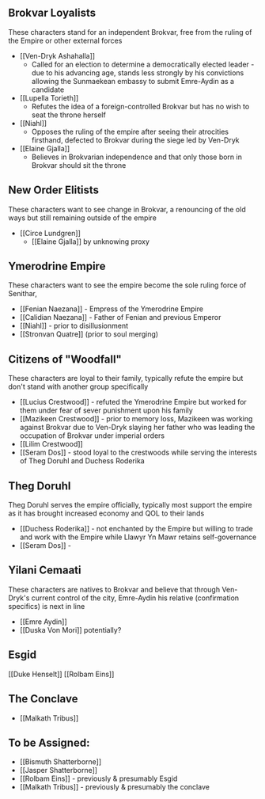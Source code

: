 ## Brokvar Loyalists
These characters stand for an independent Brokvar, free from the ruling of the Empire or other external forces
- [[Ven-Dryk Ashahalla]]
	- Called for an election to determine a democratically elected leader - due to his advancing age, stands less strongly by his convictions allowing the Sunmaekean embassy to submit Emre-Aydin as a candidate
- [[Lupella Torieth]]
	- Refutes the idea of a foreign-controlled Brokvar but has no wish to seat the throne herself
- [[Niahl]]
	- Opposes the ruling of the empire after seeing their atrocities firsthand, defected to Brokvar during the siege led by Ven-Dryk
- [[Elaine Gjalla]]
	- Believes in Brokvarian independence and that only those born in Brokvar should sit the throne

## New Order Elitists
These characters want to see change in Brokvar, a renouncing of the old ways but still remaining outside of the empire
- [[Circe Lundgren]]
	- [[Elaine Gjalla]] by unknowing proxy

## Ymerodrine Empire
These characters want to see the empire become the sole ruling force of Senithar,
- [[Fenian Naezana]] - Empress of the Ymerodrine Empire
- [[Calidian Naezana]] - Father of Fenian and previous Emperor
- [[Niahl]] - prior to disillusionment 
- [[Stronvan Quatre]] (prior to soul merging)

## Citizens of "Woodfall"
These characters are loyal to their family, typically refute the empire but don't stand with another group specifically
- [[Lucius Crestwood]] - refuted the Ymerodrine Empire but worked for them under fear of sever punishment upon his family
- [[Mazikeen Crestwood]] - prior to memory loss, Mazikeen was working against Brokvar due to Ven-Dryk slaying her father who was leading the occupation of Brokvar under imperial orders
- [[Lilim Crestwood]]
- [[Seram Dos]] - stood loyal to the crestwoods while serving the interests of Theg Doruhl and Duchess Roderika

## Theg Doruhl
Theg Doruhl serves the empire officially, typically most support the empire as it has brought increased economy and QOL to their lands
- [[Duchess Roderika]] - not enchanted by the Empire but willing to trade and work with the Empire while Llawyr Yn Mawr retains self-governance 
- [[Seram Dos]] - 

## Yilani Cemaati
These characters are natives to Brokvar and believe that through Ven-Dryk's current control of the city, Emre-Aydin his relative (confirmation specifics) is next in line
- [[Emre Aydin]]
- [[Duska Von Mori]] potentially?

## Esgid
[[Duke Henselt]]
[[Rolbam Eins]]
## The Conclave
- [[Malkath Tribus]]


## To be Assigned:
- [[Bismuth Shatterborne]]
- [[Jasper Shatterborne]]
- [[Rolbam Eins]] - previously & presumably Esgid
- [[Malkath Tribus]] - previously & presumably the conclave